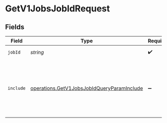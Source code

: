 # GetV1JobsJobIdRequest


## Fields

| Field                                                                                                                                  | Type                                                                                                                                   | Required                                                                                                                               | Description                                                                                                                            |
| -------------------------------------------------------------------------------------------------------------------------------------- | -------------------------------------------------------------------------------------------------------------------------------------- | -------------------------------------------------------------------------------------------------------------------------------------- | -------------------------------------------------------------------------------------------------------------------------------------- |
| `jobId`                                                                                                                                | *string*                                                                                                                               | :heavy_check_mark:                                                                                                                     | The UUID of the job                                                                                                                    |
| `include`                                                                                                                              | [operations.GetV1JobsJobIdQueryParamInclude](../../../sdk/models/operations/getv1jobsjobidqueryparaminclude.md)                        | :heavy_minus_sign:                                                                                                                     | Available options:<br/>- all_compensations: Include all effective dated compensations for the job instead of only the current compensation |